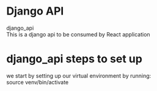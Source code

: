 # Django API
django_api </br>
This is a django api to be consumed by React application</br>

# django_api steps to set up
we start by setting up our virtual environment by running:</br>
source venv/bin/activate
